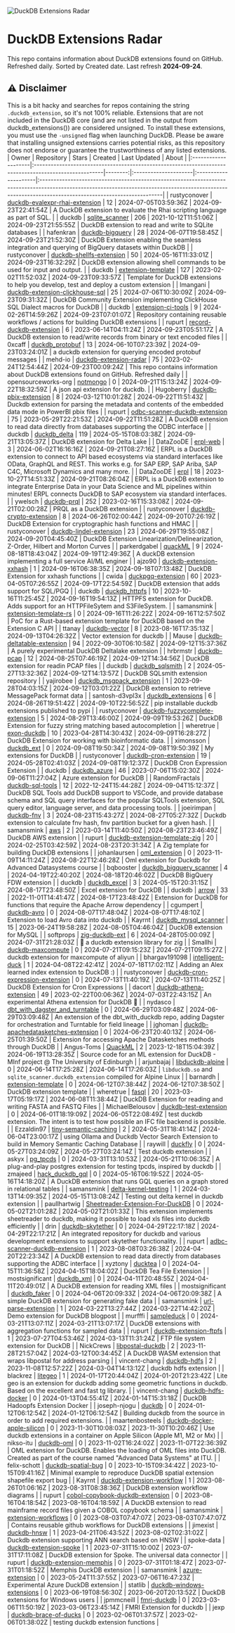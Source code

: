 ![DuckDB Extensions Radar](/img/duckdb_extension_radar.png?raw=true)
# DuckDB Extensions Radar

This repo contains information about DuckDB extensions found on GitHub. Refreshed daily. Sorted by Created date. 
 Last refresh **2024-09-24**.
## ⚠️ Disclaimer
This is a bit hacky and searches for repos containing the string `.duckdb_extension`, so it's not 100% reliable.
Extensions that are not included in the DuckDB core (and are not listed in the output from duckdb_extensions()) are considered unsigned. To install these extensions, you must use the `-unsigned` flag when launching DuckDB. Please be aware that installing unsigned extensions carries potential risks, as this repository does not endorse or guarantee the trustworthiness of any listed extensions.
| Owner               | Repository                                                                                            |   Stars | Created              | Last Updated         | About                                                                                                                                                                                                  |
|:--------------------|:------------------------------------------------------------------------------------------------------|--------:|:---------------------|:---------------------|:-------------------------------------------------------------------------------------------------------------------------------------------------------------------------------------------------------|
| rustyconover        | [duckdb-evalexpr-rhai-extension](https://github.com/rustyconover/duckdb-evalexpr-rhai-extension)      |      12 | 2024-07-05T03:59:36Z | 2024-09-23T22:41:54Z | A DuckDB extension to evaluate the Rhai scripting language as part of SQL.                                                                                                                             |
| duckdb              | [sqlite_scanner](https://github.com/duckdb/sqlite_scanner)                                            |     206 | 2021-10-12T11:51:06Z | 2024-09-23T21:55:55Z | DuckDB extension to read and write to SQLite databases                                                                                                                                                 |
| hafenkran           | [duckdb-bigquery](https://github.com/hafenkran/duckdb-bigquery)                                       |      28 | 2024-06-07T19:58:45Z | 2024-09-23T21:52:30Z | DuckDB Extension enabling the seamless integration and querying of BigQuery datasets within DuckDB                                                                                                     |
| rustyconover        | [duckdb-shellfs-extension](https://github.com/rustyconover/duckdb-shellfs-extension)                  |      50 | 2024-05-16T11:33:01Z | 2024-09-23T16:32:29Z | DuckDB extension allowing shell commands to be used for input and output.                                                                                                                              |
| duckdb              | [extension-template](https://github.com/duckdb/extension-template)                                    |     127 | 2023-02-02T11:52:03Z | 2024-09-23T09:33:57Z | Template for DuckDB extensions to help you develop, test and deploy a custom extension                                                                                                                 |
| lmangani            | [duckdb-extension-clickhouse-sql](https://github.com/lmangani/duckdb-extension-clickhouse-sql)        |      25 | 2024-07-06T10:30:09Z | 2024-09-23T09:31:32Z | DuckDB Community Extension implementing ClickHouse SQL Dialect macros for DuckDB                                                                                                                       |
| duckdb              | [extension-ci-tools](https://github.com/duckdb/extension-ci-tools)                                    |       9 | 2024-02-26T14:59:26Z | 2024-09-23T07:01:07Z | Repository containing reusable workflows / actions for building DuckDB extensions                                                                                                                      |
| rupurt              | [record-duckdb-extension](https://github.com/rupurt/record-duckdb-extension)                          |       6 | 2023-06-14T04:11:24Z | 2024-09-23T05:51:17Z | A DuckDB extension to read/write records from binary or text encoded files                                                                                                                             |
| 0xcaff              | [duckdb_protobuf](https://github.com/0xcaff/duckdb_protobuf)                                          |      13 | 2024-06-10T07:23:39Z | 2024-09-23T03:24:01Z | a duckdb extension for querying encoded protobuf messages                                                                                                                                              |
| mehd-io             | [duckdb-extension-radar](https://github.com/mehd-io/duckdb-extension-radar)                           |      75 | 2023-02-24T12:54:44Z | 2024-09-23T00:09:24Z | This repo contains information about DuckDB extensions found on GitHub. Refreshed daily                                                                                                                |
| opensourceworks-org | [notmongo](https://github.com/opensourceworks-org/notmongo)                                           |       0 | 2024-09-21T15:13:24Z | 2024-09-22T18:32:59Z | A json api extension for duckdb.                                                                                                                                                                       |
| Hugoberry           | [duckdb-pbix-extension](https://github.com/Hugoberry/duckdb-pbix-extension)                           |       8 | 2024-03-12T10:01:28Z | 2024-09-22T11:51:43Z | Duckdb extension for parsing the metadata and contents of the embedded data mode in PowerBI pbix files                                                                                                 |
| rupurt              | [odbc-scanner-duckdb-extension](https://github.com/rupurt/odbc-scanner-duckdb-extension)              |      75 | 2023-05-29T22:21:53Z | 2024-09-22T11:51:28Z | A DuckDB extension to read data directly from databases supporting the ODBC interface                                                                                                                  |
| duckdb              | [duckdb_delta](https://github.com/duckdb/duckdb_delta)                                                |     119 | 2024-05-15T08:03:38Z | 2024-09-21T13:05:37Z | DuckDB extension for Delta Lake                                                                                                                                                                        |
| DataZooDE           | [erpl-web](https://github.com/DataZooDE/erpl-web)                                                     |       3 | 2024-06-02T16:16:16Z | 2024-09-21T08:27:16Z | ERPL is a DuckDB extension to connect to API based ecosystems via standard interfaces like OData, GraphQL and REST. This works e.g. for SAP ERP, SAP Ariba, SAP C4C, Microsoft Dynamics and many more. |
| DataZooDE           | [erpl](https://github.com/DataZooDE/erpl)                                                             |      18 | 2023-10-27T14:51:33Z | 2024-09-21T08:26:04Z | ERPL is a DuckDB extension to integrate Enterprise Data in your Data Science and ML pipelines within minutes! ERPL connects DuckDB to SAP ecosystem via standard interfaces.                           |
| ywelsch             | [duckdb-prql](https://github.com/ywelsch/duckdb-prql)                                                 |     252 | 2023-02-16T15:33:08Z | 2024-09-21T02:00:28Z | PRQL as a DuckDB extension                                                                                                                                                                             |
| rustyconover        | [duckdb-crypto-extension](https://github.com/rustyconover/duckdb-crypto-extension)                    |       8 | 2024-06-26T02:00:44Z | 2024-09-20T07:26:19Z | DuckDB Extension for cryptographic hash functions and HMAC                                                                                                                                             |
| rustyconover        | [duckdb-lindel-extension](https://github.com/rustyconover/duckdb-lindel-extension)                    |      23 | 2024-06-29T19:55:08Z | 2024-09-20T04:45:40Z | DuckDB Extension Linearization/Delinearization, Z-Order, Hilbert and Morton Curves                                                                                                                     |
| parkerdgabel        | [quackML](https://github.com/parkerdgabel/quackML)                                                    |       9 | 2024-08-18T18:43:04Z | 2024-09-19T12:49:36Z | A duckDB extension implementing a full service AI/ML enginer                                                                                                                                           |
| ajzo90              | [duckdb-extension-xxhash](https://github.com/ajzo90/duckdb-extension-xxhash)                          |       1 | 2024-09-16T06:38:35Z | 2024-09-18T07:13:48Z | DuckDB Extension for xxhash functions                                                                                                                                                                  |
| cwida               | [duckpgq-extension](https://github.com/cwida/duckpgq-extension)                                       |      60 | 2023-04-05T07:26:55Z | 2024-09-17T22:54:59Z | DuckDB extension that adds support for SQL/PGQ                                                                                                                                                         |
| duckdb              | [duckdb_httpfs](https://github.com/duckdb/duckdb_httpfs)                                              |      10 | 2023-10-16T11:25:45Z | 2024-09-16T19:54:13Z | HTTPFS extension for DuckDB. Adds support for an HTTPFileSytem and S3FileSystem.                                                                                                                       |
| samansmink          | [extension-template-rs](https://github.com/samansmink/extension-template-rs)                          |       0 | 2024-09-16T11:26:22Z | 2024-09-16T12:57:50Z | PoC for a Rust-based extension template for DuckDB based on the Extension C API                                                                                                                        |
| ttanay              | [duckdb-vector](https://github.com/ttanay/duckdb-vector)                                              |       8 | 2023-08-16T17:35:13Z | 2024-09-13T04:26:32Z | Vector extension for duckdb                                                                                                                                                                            |
| Mause               | [duckdb-deltatable-extension](https://github.com/Mause/duckdb-deltatable-extension)                   |      94 | 2022-09-30T06:10:58Z | 2024-09-12T15:37:36Z | A purely experimental DuckDB Deltalake extension                                                                                                                                                       |
| hrbrmstr            | [duckdb-pcap](https://github.com/hrbrmstr/duckdb-pcap)                                                |      12 | 2024-08-25T07:46:19Z | 2024-09-12T14:34:56Z | DuckDB extension for readin PCAP files                                                                                                                                                                 |
| duckdb              | [duckdb_sqlsmith](https://github.com/duckdb/duckdb_sqlsmith)                                          |       2 | 2024-05-27T13:32:36Z | 2024-09-12T14:13:57Z | DuckDB SQLsmith extension repository                                                                                                                                                                   |
| yajirobee           | [duckdb_msgpack_extension](https://github.com/yajirobee/duckdb_msgpack_extension)                     |       1 | 2023-09-28T04:03:15Z | 2024-09-12T03:01:22Z | DuckDB extension to retrieve MessagePack format data                                                                                                                                                   |
| santosh-d3vpl3x     | [duckdb_extensions](https://github.com/santosh-d3vpl3x/duckdb_extensions)                             |       6 | 2024-08-26T19:51:42Z | 2024-09-10T22:56:52Z | pip installable duckdb extensions published to pypi                                                                                                                                                    |
| rustyconover        | [duckdb-fuzzycomplete-extension](https://github.com/rustyconover/duckdb-fuzzycomplete-extension)      |       5 | 2024-08-29T13:46:00Z | 2024-09-09T19:53:26Z | DuckDB Extension for fuzzy string matching based autocompletion                                                                                                                                        |
| wheretrue           | [exon-duckdb](https://github.com/wheretrue/exon-duckdb)                                               |      10 | 2023-04-28T14:30:43Z | 2024-09-09T16:28:27Z | DuckDB Extension for working with bioinformatic data.                                                                                                                                                  |
| ximonsson           | [duckdb_ext](https://github.com/ximonsson/duckdb_ext)                                                 |       0 | 2024-09-08T19:50:34Z | 2024-09-08T19:50:39Z | My extensions for DuckDB                                                                                                                                                                               |
| rustyconover        | [duckdb-cron-extension](https://github.com/rustyconover/duckdb-cron-extension)                        |      19 | 2024-05-28T02:41:03Z | 2024-09-08T19:12:37Z | DuckDB Cron Expression Extension                                                                                                                                                                       |
| duckdb              | [duckdb_azure](https://github.com/duckdb/duckdb_azure)                                                |      46 | 2023-07-06T15:02:30Z | 2024-09-06T11:27:04Z | Azure extension for DuckDB                                                                                                                                                                             |
| RandomFractals      | [duckdb-sql-tools](https://github.com/RandomFractals/duckdb-sql-tools)                                |      12 | 2022-12-24T15:44:28Z | 2024-09-04T15:12:37Z | DuckDB SQL Tools add DuckDB support to VSCode, and provide database schema and SQL query interfaces for the popular SQLTools extension, SQL query editor, language server, and data processing tools.  |
| joeirimpan          | [duckdb-fnv](https://github.com/joeirimpan/duckdb-fnv)                                                |       3 | 2024-08-23T15:43:27Z | 2024-08-27T05:27:32Z | Duckdb extension to calculate fnv hash, fnv partition bucket for a given hash.                                                                                                                         |
| samansmink          | [aws](https://github.com/samansmink/aws)                                                              |       2 | 2023-03-14T11:40:50Z | 2024-08-23T23:46:49Z | DuckDB AWS extension                                                                                                                                                                                   |
| rupurt              | [duckdb-extension-template-zig](https://github.com/rupurt/duckdb-extension-template-zig)              |      20 | 2024-02-25T03:42:59Z | 2024-08-23T20:31:34Z | A Zig template for building DuckDB extensions                                                                                                                                                          |
| johanlaursen        | [oml_extension](https://github.com/johanlaursen/oml_extension)                                        |       0 | 2023-11-09T14:11:24Z | 2024-08-22T12:46:28Z | Oml extension for Duckdb for Advanced Datasystems course                                                                                                                                               |
| bqbooster           | [duckdb_bigquery_scanner](https://github.com/bqbooster/duckdb_bigquery_scanner)                       |       4 | 2024-04-19T22:40:20Z | 2024-08-18T20:46:02Z | DuckDB BigQuery FDW extension                                                                                                                                                                          |
| duckdb              | [duckdb_excel](https://github.com/duckdb/duckdb_excel)                                                |       3 | 2024-05-15T20:31:15Z | 2024-08-17T23:48:50Z | Excel extension for DuckDB                                                                                                                                                                             |
| duckdb              | [arrow](https://github.com/duckdb/arrow)                                                              |      33 | 2022-11-01T14:41:47Z | 2024-08-17T23:48:42Z | Extension for DuckDB for functions that require the Apache Arrow dependency                                                                                                                            |
| cgumpert            | [duckdb-avro](https://github.com/cgumpert/duckdb-avro)                                                |       0 | 2024-08-07T17:48:04Z | 2024-08-07T17:48:10Z | Extension to load Avro data into duckdb                                                                                                                                                                |
| Kayrnt              | [duckdb_mysql_scanner](https://github.com/Kayrnt/duckdb_mysql_scanner)                                |      15 | 2023-06-24T19:58:28Z | 2024-08-05T04:46:04Z | DuckDB extension for MySQL                                                                                                                                                                             |
| softprops           | [zig-duckdb-ext](https://github.com/softprops/zig-duckdb-ext)                                         |       6 | 2024-04-28T05:00:09Z | 2024-07-31T21:28:03Z | 🐥 a duckdb extension library for zig                                                                                                                                                                   |
| Smallhi             | [duckdb-maxcompute](https://github.com/Smallhi/duckdb-maxcompute)                                     |       0 | 2024-07-21T09:15:23Z | 2024-07-21T09:15:27Z | duckdb extension for maxcompute of aliyun                                                                                                                                                              |
| bhargav191098       | [intelligent-duck](https://github.com/bhargav191098/intelligent-duck)                                 |       1 | 2024-04-08T22:42:41Z | 2024-07-18T17:02:11Z | Adding an Alex learned index extension to DuckDB :)                                                                                                                                                    |
| rustyconover        | [duckdb-cron-expression-extension](https://github.com/rustyconover/duckdb-cron-expression-extension)  |       0 | 2024-07-13T11:40:19Z | 2024-07-13T11:40:25Z | DuckDB Extension for Cron Expressions                                                                                                                                                                  |
| dacort              | [duckdb-athena-extension](https://github.com/dacort/duckdb-athena-extension)                          |      49 | 2023-02-22T00:06:36Z | 2024-07-03T22:43:15Z | An experimental Athena extension for DuckDB 🐤                                                                                                                                                          |
| nydasco             | [dbt_with_dagster_and_turntable](https://github.com/nydasco/dbt_with_dagster_and_turntable)           |       0 | 2024-06-29T03:09:48Z | 2024-06-29T03:09:48Z | An extension of the dbt_with_duckdb repo, adding Dagster for orchestration and Turntable for field lineage                                                                                             |
| jghoman             | [duckdb-apachedatasketches-extension](https://github.com/jghoman/duckdb-apachedatasketches-extension) |       0 | 2024-06-23T20:40:13Z | 2024-06-25T01:39:50Z | Extension for accessing Apache Datasketches methods through DuckDB                                                                                                                                     |
| Angus-Toms          | [QuackML](https://github.com/Angus-Toms/QuackML)                                                      |       2 | 2023-12-18T15:04:39Z | 2024-06-19T13:28:35Z | Source code for an ML extension for DuckDB - MInf project @ The University of Edinburgh                                                                                                                |
| arjunbajaj          | [libduckdb-alpine](https://github.com/arjunbajaj/libduckdb-alpine)                                    |       0 | 2024-06-14T17:25:28Z | 2024-06-14T17:26:03Z | `libduckdb.so` and `sqlite_scanner.duckdb_extension` compiled for Alpine Linux                                                                                                                         |
| barnardh            | [extension-template](https://github.com/barnardh/extension-template)                                  |       0 | 2024-06-12T07:38:44Z | 2024-06-12T07:38:50Z | DuckDB extension template                                                                                                                                                                              |
| wheretrue           | [fasql](https://github.com/wheretrue/fasql)                                                           |      20 | 2023-03-17T05:19:17Z | 2024-06-08T11:38:44Z | DuckDB Extension for reading and writing FASTA and FASTQ Files                                                                                                                                         |
| MichaelBelousov     | [duckdb-test-extension](https://github.com/MichaelBelousov/duckdb-test-extension)                     |       0 | 2024-06-01T18:19:09Z | 2024-06-05T22:08:49Z | test duckdb extension. The intent is to test how possible an IFC file backend is possible.                                                                                                             |
| Ezzaldin97          | [tiny-semantic-caching](https://github.com/Ezzaldin97/tiny-semantic-caching)                          |       2 | 2024-05-31T18:41:14Z | 2024-06-04T23:00:17Z | using Ollama and Duckdb Vector Search Extension to build in Memory Semantic Caching Database                                                                                                           |
| raywill             | [duckfly](https://github.com/raywill/duckfly)                                                         |       0 | 2024-05-27T03:24:09Z | 2024-05-27T03:24:14Z | Test duckdb extension                                                                                                                                                                                  |
| askyx               | [pg_tpcds](https://github.com/askyx/pg_tpcds)                                                         |       0 | 2024-03-31T13:10:53Z | 2024-05-21T10:06:35Z | A plug-and-play postgres extension for testing tpcds, inspired by duckdb                                                                                                                               |
| zmajeed             | [hack_duckdb_gql](https://github.com/zmajeed/hack_duckdb_gql)                                         |       0 | 2024-05-16T06:19:52Z | 2024-05-16T14:18:20Z | A DuckDB extension that runs GQL queries on a graph stored in relational tables                                                                                                                        |
| samansmink          | [delta-kernel-testing](https://github.com/samansmink/delta-kernel-testing)                            |       1 | 2024-03-13T14:09:35Z | 2024-05-15T13:08:24Z | Testing out delta kernel in duckdb extension                                                                                                                                                           |
| paullhartwig        | [Sheetreader-Extension-For-DuckDB](https://github.com/paullhartwig/Sheetreader-Extension-For-DuckDB)  |       0 | 2024-05-02T21:01:28Z | 2024-05-02T21:01:33Z | This extension implements sheetreader to duckdb, making it possible to load xls files into duckdb efficiently                                                                                          |
| drin                | [duckdb-skytether](https://github.com/drin/duckdb-skytether)                                          |       0 | 2024-04-29T22:17:18Z | 2024-04-29T22:17:21Z | An integrated repository for duckdb and various development extensions to support skytether functionality.                                                                                             |
| rupurt              | [adbc-scanner-duckdb-extension](https://github.com/rupurt/adbc-scanner-duckdb-extension)              |       1 | 2023-08-08T03:26:38Z | 2024-04-20T22:23:34Z | A DuckDB extension to read data directly from databases supporting the ADBC interface                                                                                                                  |
| xyztony             | [ducktea](https://github.com/xyztony/ducktea)                                                         |       0 | 2024-04-15T11:36:58Z | 2024-04-15T18:04:02Z | DuckDB Tea File Extension                                                                                                                                                                              |
| mostsignificant     | [duckdb_xml](https://github.com/mostsignificant/duckdb_xml)                                           |       0 | 2024-04-11T20:48:55Z | 2024-04-11T20:49:01Z | A DuckDB extension for reading XML files                                                                                                                                                               |
| mostsignificant     | [duckdb_faker](https://github.com/mostsignificant/duckdb_faker)                                       |       0 | 2024-04-06T20:09:33Z | 2024-04-06T20:09:38Z | A simple DuckDB extension for generating fake data                                                                                                                                                     |
| samansmink          | [url-parse-extension](https://github.com/samansmink/url-parse-extension)                              |       1 | 2024-03-22T13:27:44Z | 2024-03-22T14:42:20Z | Demo extension for DuckDB blogpost                                                                                                                                                                     |
| murfffi             | [sampleduck](https://github.com/murfffi/sampleduck)                                                   |       0 | 2024-03-21T13:07:11Z | 2024-03-21T13:07:17Z | DuckDB extensions with aggregation functions for sampled data                                                                                                                                          |
| rupurt              | [duckdb-extension-ftpfs](https://github.com/rupurt/duckdb-extension-ftpfs)                            |       1 | 2023-07-27T04:53:46Z | 2024-03-13T11:31:24Z | FTP file system extension for DuckDB                                                                                                                                                                   |
| NickCrews           | [libpostal-duckdb](https://github.com/NickCrews/libpostal-duckdb)                                     |       2 | 2023-11-28T21:57:04Z | 2024-03-12T00:34:45Z | A DuckDB WASM extension that wraps libpostal for address parsing                                                                                                                                       |
| vincent-chang       | [duckdb-hdfs](https://github.com/vincent-chang/duckdb-hdfs)                                           |       2 | 2023-11-08T12:57:22Z | 2024-03-04T14:13:12Z | duckdb hdfs extension                                                                                                                                                                                  |
| blackrez            | [litegeo](https://github.com/blackrez/litegeo)                                                        |       1 | 2024-01-17T20:44:04Z | 2024-01-20T21:23:42Z | Lite geo is an extension for duckdb adding some geometric functions in duckdb. Based on the excellent and fast tg library.                                                                             |
| vincent-chang       | [duckdb-hdfs-docker](https://github.com/vincent-chang/duckdb-hdfs-docker)                             |       0 | 2024-01-13T04:55:41Z | 2024-01-14T15:31:18Z | DuckDB Hadoopfs Extension Docker                                                                                                                                                                       |
| joseph-njogu        | [duckdb](https://github.com/joseph-njogu/duckdb)                                                      |       0 | 2024-01-12T06:12:54Z | 2024-01-12T06:12:54Z | Building duckdb from the source in order to add required extensions.                                                                                                                                   |
| maartenbosteels     | [duckdb-docker-apple-silicon](https://github.com/maartenbosteels/duckdb-docker-apple-silicon)         |       0 | 2023-11-30T10:08:03Z | 2023-11-30T10:20:46Z | Use duckdb extensions in a container on Apple Silicon (Apple M1,  M2 or Mx)                                                                                                                            |
| nikso-itu           | [duckdb-oml](https://github.com/nikso-itu/duckdb-oml)                                                 |       0 | 2023-11-02T16:24:02Z | 2023-11-07T22:36:39Z | OML extension for DuckDB. Enables the loading of OML files into DuckDB. Created as part of the course named "Advanced Data Systems" at ITU.                                                            |
| felix-schott        | [duckdb-spatial-bug](https://github.com/felix-schott/duckdb-spatial-bug)                              |       0 | 2023-10-15T09:34:42Z | 2023-10-15T09:41:16Z | Minimal example to reproduce DuckDB spatial extension shapefile export bug                                                                                                                             |
| Kayrnt              | [duckdb-extension-workflow](https://github.com/Kayrnt/duckdb-extension-workflow)                      |       1 | 2023-08-26T01:06:16Z | 2023-08-31T08:38:36Z | DuckDB extension workflow diagrams                                                                                                                                                                     |
| rupurt              | [cobol-copybook-duckdb-extension](https://github.com/rupurt/cobol-copybook-duckdb-extension)          |       0 | 2023-08-16T04:18:54Z | 2023-08-16T04:18:59Z | A DuckDB extension to read mainframe record files given a COBOL copybook schema                                                                                                                        |
| samansmink          | [extension-workflows](https://github.com/samansmink/extension-workflows)                              |       0 | 2023-08-03T07:47:07Z | 2023-08-03T07:47:07Z | Contains reusable github workflows for DuckDB extensions                                                                                                                                               |
| jimexist            | [duckdb-hnsw](https://github.com/jimexist/duckdb-hnsw)                                                |       1 | 2023-04-21T06:43:52Z | 2023-08-02T02:31:02Z | Duckdb extension supporting ANN search based on HNSW                                                                                                                                                   |
| spoke-data          | [duckdb-extension-spoke](https://github.com/spoke-data/duckdb-extension-spoke)                        |       1 | 2023-07-31T15:10:00Z | 2023-07-31T17:11:08Z | DuckDB extension for Spoke. The universal data connector                                                                                                                                               |
| rupurt              | [duckdb-extension-memphis](https://github.com/rupurt/duckdb-extension-memphis)                        |       0 | 2023-07-31T01:18:47Z | 2023-07-31T01:18:52Z | Memphis DuckDB extension                                                                                                                                                                               |
| samansmink          | [azure-extension](https://github.com/samansmink/azure-extension)                                      |       0 | 2023-05-24T11:37:55Z | 2023-07-06T16:47:23Z | Experimental Azure DuckDB extension                                                                                                                                                                    |
| statlib             | [duckdb-windows-extensions](https://github.com/statlib/duckdb-windows-extensions)                     |       0 | 2023-06-19T08:56:30Z | 2023-06-20T20:13:52Z | DuckDB extensions for Windows users                                                                                                                                                                    |
| jpmmcneill          | [fmri-duckdb](https://github.com/jpmmcneill/fmri-duckdb)                                              |       0 | 2023-03-06T11:50:19Z | 2023-03-06T23:45:14Z | FMRI Extension for duckdb                                                                                                                                                                              |
| jexp                | [duckdb-brace-of-ducks](https://github.com/jexp/duckdb-brace-of-ducks)                                |       0 | 2023-02-06T01:37:57Z | 2023-02-06T01:38:02Z | testing duckdb extension functions                                                                                                                                                                     |